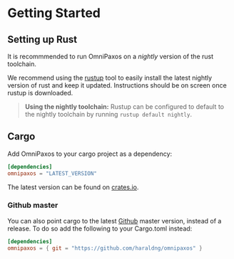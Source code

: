 # Getting Started

## Setting up Rust
It is recommmended to run OmniPaxos on a *nightly* version of the rust toolchain.

We recommend using the [rustup](https://rustup.rs/) tool to easily install the latest nightly version of rust and keep it updated. Instructions should be on screen once rustup is downloaded.

> **Using the nightly toolchain:** Rustup can be configured to default to the nightly toolchain by running `rustup default nightly`.

## Cargo

Add OmniPaxos to your cargo project as a dependency:

```toml
[dependencies]
omnipaxos = "LATEST_VERSION"
```
The latest version can be found on [crates.io](https://crates.io/crates/omnipaxos).

### Github master

You can also point cargo to the latest [Github](https://github.com/haraldng/omnipaxos) master version, instead of a release.
To do so add the following to your Cargo.toml instead:

```toml
[dependencies]
omnipaxos = { git = "https://github.com/haraldng/omnipaxos" }
```

<!-- ## Hello World

With the above, you are set to run the simplest of OmniPaxos projects, the venerable "Hello World".

Create a new executable file, such as `main.rs`, and write a very simple component that just logs "Hello World" at the `info` level when it's started and ignores all other messages and events: 

```rust,edition2018,no_run,noplaypen
{{#rustdoc_include ../examples/src/bin/helloworld.rs:component}}
```

In order to start our component, we need a Kompact system, which we will create from a default configuration.
And then we just wait for the component to do its work and shut the system down again:

```rust,edition2018,no_run,noplaypen
{{#rustdoc_include ../examples/src/bin/helloworld.rs:main}}
```

The `await_termination()` call blocks the main-thread while the Kompact system is operating on its own thread pool. We will get into more details on scheduling and thread pools a bit later in this tutorial. For now it is sufficient to know, that once the Kompact system has been shut down by our `HelloWorldComponent` using `shutdown_async()`, the main-thread will eventually continue.

We can run this code, depending on how you set up your project, with:
```bash
cargo run --release
```
This will give us something like the following output:
```bash
lkroll $ cargo run --release --bin helloworld
    Finished release [optimized] target(s) in 0.09s
     Running `/Users/lkroll/Programming/Kompics/kompact/target/release/helloworld`
Jul 07 16:28:45.870 INFO Hello World!, ctype: HelloWorldComponent, cid: 804ed483-54d5-41ab-ad8f-145f90bc7b45, system: kompact-runtime-1, location: docs/examples/src/bin/helloworld.rs:17
```

We can see the "Hello World" being logged, alongside a bunch of other contextual information that is automatically inserted by the runtime, such as the type name of the component doing the logging (`ctype`), the unique id of the component (`cid`) which differentiates from other instances of the same type, the name of the Kompact `system`, as well as the concrete location in the file where the logging statement occurs.

If we run in debug mode, instead of release, using the simple `cargo run` we get a lot of additional output at the `debug` level, concerning system and component lifecycle – more on that later.

> **Note:** If you have checked out the [examples folder](https://github.com/kompics/kompact/tree/master/docs/examples) and are trying to run from there, you need to specify the concrete binary with:
> ```bash
> cargo run --release --bin helloworld
> ``` -->
